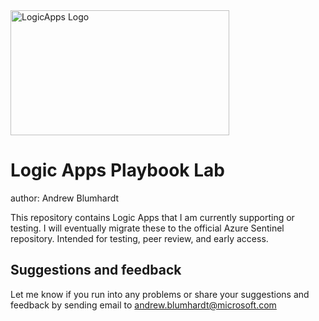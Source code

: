 <img src=https://github.com/Azure/Azure-Sentinel/blob/master/Playbooks/logic_app_logo.png alt="LogicApps Logo" width="350" height="200">

# Logic Apps Playbook Lab
author: Andrew Blumhardt

This repository contains Logic Apps that I am currently supporting or testing. I will eventually migrate these to the official Azure Sentinel repository. Intended for testing, peer review, and early access.

## Suggestions and feedback
Let me know if you run into any problems or share your suggestions and feedback by sending email to andrew.blumhardt@microsoft.com
